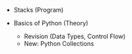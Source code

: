 - Stacks (Program)

- Basics of Python (Theory)
    - Revision (Data Types, Control Flow)
    - New: Python Collections